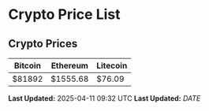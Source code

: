 # Crypto Price List

## Crypto Prices
| Bitcoin | Ethereum | Litecoin |
| ------- | -------- | -------- |
| $81892 | $1555.68 | $76.09 |
**Last Updated:** 2025-04-11 09:32 UTC
**Last Updated:** $DATE$
